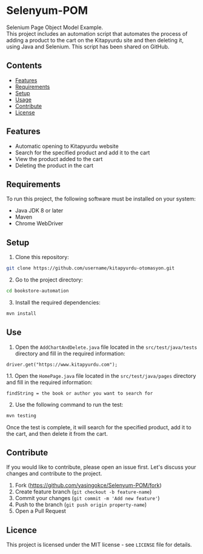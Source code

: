 # Selenyum-POM
Selenium Page Object Model Example.   
This project includes an automation script that automates the process of adding a product to the cart on the Kitapyurdu site and then deleting it, using Java and Selenium. This script has been shared on GitHub.  
## Contents
- [Features](#features)
- [Requirements](#requirements)
- [Setup](#setup)
- [Usage](#usage)
- [Contribute](#contribute)
- [License](#license)

## Features
- Automatic opening to Kitapyurdu website
- Search for the specified product and add it to the cart
- View the product added to the cart
- Deleting the product in the cart

## Requirements
To run this project, the following software must be installed on your system:
- Java JDK 8 or later
- Maven
- Chrome WebDriver

## Setup
1. Clone this repository:
 ```sh
 git clone https://github.com/username/kitapyurdu-otomasyon.git
 ```
2. Go to the project directory:
 ```sh
 cd bookstore-automation
 ```
3. Install the required dependencies:
 ```sh
 mvn install
 ```

## Use
1. Open the `AddChartAndDelete.java` file located in the `src/test/java/tests` directory and fill in the required information:
 ```
 driver.get("https://www.kitapyurdu.com");
 ```
1.1. Open the `HomePage.java` file located in the `src/test/java/pages` directory and fill in the required information:
 ```
 findString = the book or author you want to search for
 ```
2. Use the following command to run the test:
 ```sh
 mvn testing
 ```

Once the test is complete, it will search for the specified product, add it to the cart, and then delete it from the cart.

## Contribute
If you would like to contribute, please open an issue first. Let's discuss your changes and contribute to the project.

1. Fork (https://github.com/yasingokce/Selenyum-POM/fork)
2. Create feature branch (`git checkout -b feature-name`)
3. Commit your changes (`git commit -m 'Add new feature'`)
4. Push to the branch (`git push origin property-name`)
5. Open a Pull Request

## Licence
This project is licensed under the MIT license - see `LICENSE` file for details.
